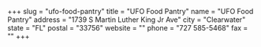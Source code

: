 +++
slug = "ufo-food-pantry"
title = "UFO Food Pantry"
name = "UFO Food Pantry"
address = "1739 S Martin Luther King Jr Ave"
city = "Clearwater"
state = "FL"
postal = "33756"
website = ""
phone = "727 585-5468"
fax = ""
+++
